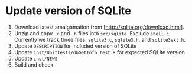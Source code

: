 # Update version of SQLite #

1. Download latest amalgamation from
[http://sqlite.org/download.html].
2. Unzip and copy `.c` and `.h` files into
`src/sqlite`. Exclude `shell.c`. Currently we track three files:
`sqlite3.c`, `sqlite3.h`, and `sqlite3ext.h`.
3. Update `DESCRIPTION` for included version of SQLite
4. Update `inst/UnitTests/dbGetInfo_test.R` for expected SQLite
version.
5. Update `inst/NEWS`
6. Build and check
